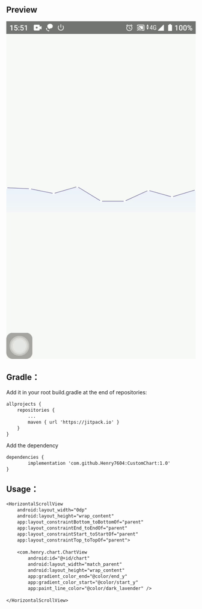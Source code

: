 ## Preview
![sample](https://github.com/Henry7604/CustomChart/blob/master/sample.gif?raw=true)

## Gradle：

Add it in your root build.gradle at the end of repositories:

	allprojects {
		repositories {
			...
			maven { url 'https://jitpack.io' }
		}
	}


 Add the dependency

	dependencies {
	        implementation 'com.github.Henry7604:CustomChart:1.0'
	}
  
  ## Usage：
  
    <HorizontalScrollView
        android:layout_width="0dp"
        android:layout_height="wrap_content"
        app:layout_constraintBottom_toBottomOf="parent"
        app:layout_constraintEnd_toEndOf="parent"
        app:layout_constraintStart_toStartOf="parent"
        app:layout_constraintTop_toTopOf="parent">
	
        <com.henry.chart.ChartView
            android:id="@+id/chart"
            android:layout_width="match_parent"
            android:layout_height="wrap_content"
            app:gradient_color_end="@color/end_y"
            app:gradient_color_start="@color/start_y"
            app:paint_line_color="@color/dark_lavender" />

    </HorizontalScrollView>
